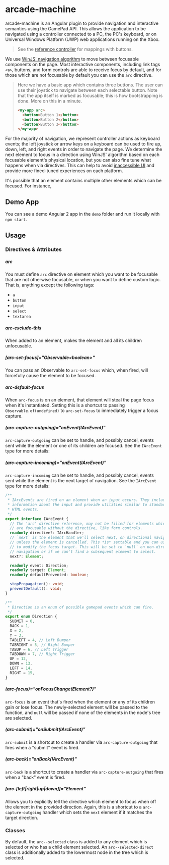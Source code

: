 # arcade-machine

arcade-machine is an Angular plugin to provide navigation and interactive semantics using the GamePad API. This allows the application to be navigated using a controller connected to a PC, the PC's keyboard, or on Universal Windows Platform (UWP) web applications running on the Xbox.

> See the [reference controller](https://i-msdn.sec.s-msft.com/en-us/windows/uwp/input-and-devices/images/designing-for-tv/hardware-buttons-gamepad-remote.png) for mappings with buttons.

We use [WinJS' navigation algorithm](https://github.com/winjs/winjs/blob/master/src/js/WinJS/XYFocus.ts#L11) to move between focusable components on the page. Most interactive components, including link tags `<a>`, buttons, and form controls are able to receive focus by default, and for those which are not focusable by default you can use the `arc` directive.

> Here we have a basic app which contains three buttons. The user can use their joystick to navigate between each selectable button. Note that the app itself is marked as focusable; this is how bootstrapping is done. More on this in a minute.
>
> ```html
> <my-app arc>
>   <button>Button 1</button>
>   <button>Button 2</button>
>   <button>Button 3</button>
> </my-app>
> ```

For the majority of navigation, we represent controller actions as keyboard events; the left joystick or arrow keys on a keyboard can be used to fire up, down, left, and right events in order to navigate the page. We determine the next element to focus in a direction using WinJS' algorithm based on each focusable element's physical location, but you can also fine tune what happens when via directives. This can help to avoid [inaccessible UI](https://msdn.microsoft.com/windows/uwp/input-and-devices/designing-for-tv#inaccessible-ui) and provide more fined-tuned experiences on each platform.

It's possible that an element contains multiple other elements which can be focused. For instance,

## Demo App

You can see a demo Angular 2 app in the `demo` folder and run it locally with `npm start`.

## Usage

### Directives & Attributes

##### arc

You must define `arc` directive on element which you want to be focusable that are not otherwise focusable, or when you want to define custom logic. That is, anything except the following tags:

- `a`
- `button`
- `input`
- `select`
- `textarea`

##### arc-exclude-this

When added to an element, makes the element and all its children unfocusable.

##### [arc-set-focus]="Observable\<boolean\>"

You can pass an Observable to `arc-set-focus` which, when fired, will forcefully cause the element to be focused.

##### arc-default-focus

When `arc-focus` is on an element, that element will steal the page focus when it's instantiated. Setting this is a shortcut to passing `Observable.of(undefined)` to `arc-set-focus` to immediately trigger a focus capture.

##### (arc-capture-outgoing)="onEvent(IArcEvent)"

`arc-capture-outgoing` can be set to handle, and possibly cancel, events sent while the element or one of its children are focused. See the `IArcEvent` type for more details:

##### (arc-capture-incoming)="onEvent(IArcEvent)"

`arc-capture-incoming` can be set to handle, and possibly cancel, events sent while the element is the next target of navigation. See the `IArcEvent` type for more details:

```typescript
/**
 * IArcEvents are fired on an element when an input occurs. They include
 * information about the input and provide utilities similar to standard
 * HTML events.
 */
export interface IArcEvent {
  // The 'arc' directive reference, may not be filled for elements which
  // are focusable without the directive, like form controls.
  readonly directive?: IArcHandler;
  // `next` is the element that we'll select next, on directional navigation,
  // unless the element is cancelled. This *is* settable and you can use it
  // to modify the focus target. This will be set to `null` on non-directional
  // navigation or if we can't find a subsequent element to select.
  next?: Element;

  readonly event: Direction;
  readonly target: Element;
  readonly defaultPrevented: boolean;

  stopPropagation(): void;
  preventDefault(): void;
}

/**
 * Direction is an enum of possible gamepad events which can fire.
 */
export enum Direction {
  SUBMIT = 0,
  BACK = 1,
  X = 2,
  Y = 3,
  TABLEFT = 4, // Left Bumper
  TABRIGHT = 5, // Right Bumper
  TABUP = 6, // Left Trigger
  TABDOWN = 7, // Right Trigger
  UP = 12,
  DOWN = 13,
  LEFT = 14,
  RIGHT = 15,
}
```

##### (arc-focus)="onFocusChange(Element?)"

`arc-focus` is an event that's fired when the element or any of its children gain or lose focus. The newly-selected element will be passed to the function, and `null` will be passed if none of the elements in the node's tree are selected.

##### (arc-submit)="onSubmit(IArcEvent)"

`arc-submit` is a shortcut to create a handler via `arc-capture-outgoing` that fires when a "submit" event is fired.

##### (arc-back)="onBack(IArcEvent)"

`arc-back` is a shortcut to create a handler via `arc-capture-outgoing` that fires when a "back" event is fired.

##### [arc-[left|right|up|down]]="Element"

Allows you to explicitly tell the directive which element to focus when off the element in the provided direction. Again, this is a shortcut to a `arc-capture-outgoing` handler which sets the `next` element if it matches the target direction.

### Classes

By default, the `arc--selected` class is added to any element which is selected or who has a child element selected. An `arc--selected-direct` class is additionally added to the lowermost node in the tree which is selected.
